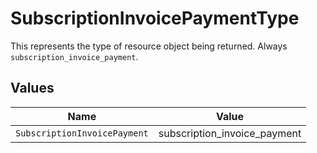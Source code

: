 # SubscriptionInvoicePaymentType

This represents the type of resource object being returned. Always `subscription_invoice_payment`.


## Values

| Name                         | Value                        |
| ---------------------------- | ---------------------------- |
| `SubscriptionInvoicePayment` | subscription_invoice_payment |